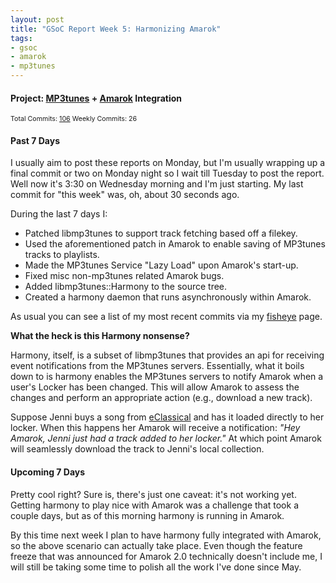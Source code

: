 ```yaml
--- 
layout: post
title: "GSoC Report Week 5: Harmonizing Amarok"
tags: 
- gsoc
- amarok
- mp3tunes
---
```

<h4>Project: <a href="http://www.mp3tunes.com">MP3tunes</a> + <a href="http://www.amarok.kde.org">Amarok</a> Integration</h4><span style="font-size:8pt">Total Commits: <a href="http://kollide.net:8060/changelog/~author=link/Amarok" title="All my Amarok commits">106</a> Weekly Commits: 26</span><h4><a name="past">Past 7 Days</a></h4>I usually aim to post these reports on Monday, but I'm usually wrapping up a final commit or two on Monday night so I wait till Tuesday to post the report. Well now it's 3:30 on Wednesday morning and I'm just starting. My last commit for "this week" was, oh, about 30 seconds ago.

During the last 7 days I:
<ul>	<li>Patched libmp3tunes to support track fetching based off a filekey.</li>	<li>Used the aforementioned patch in Amarok to enable saving of MP3tunes tracks to playlists.</li>	<li>Made the MP3tunes Service "Lazy Load" upon Amarok's start-up.</li>	<li>Fixed misc non-mp3tunes related Amarok bugs.</li>	<li>Added libmp3tunes::Harmony to the source tree.</li>	<li>Created a harmony daemon that runs asynchronously within Amarok.</li></ul>

As usual you can see a list of my most recent commits via my <a href="http://kollide.net:8060/changelog/~author=link/Amarok">fisheye</a> page.

<strong>What the heck is this Harmony nonsense?</strong>

Harmony, itself, is a subset of libmp3tunes that provides an api for receiving event notifications from the MP3tunes servers. Essentially, what it boils down to is harmony enables the MP3tunes servers to notify Amarok when a user's Locker has been changed. This will allow Amarok to assess the changes and perform an appropriate action (e.g., download a new track). 

Suppose Jenni buys a song from <a href="http://www.eclassical.com/">eClassical</a> and has it loaded directly to her locker. When this happens her Amarok will receive a notification: <em>"Hey Amarok, Jenni just had a track added to her locker."</em> At which point Amarok will seamlessly download the track to Jenni's local collection.<h4><a name="upcoming">Upcoming 7 Days</a></h4>Pretty cool right? Sure is, there's just one caveat: it's not working yet. Getting harmony to play nice with Amarok was a challenge that took a couple days, but as of this morning harmony is running in Amarok.

By this time next week I plan to have harmony fully integrated with Amarok, so the above scenario can actually take place. Even though the feature freeze that was announced for Amarok 2.0 technically doesn't include me, I will still be taking some time to polish all the work I've done since May.

